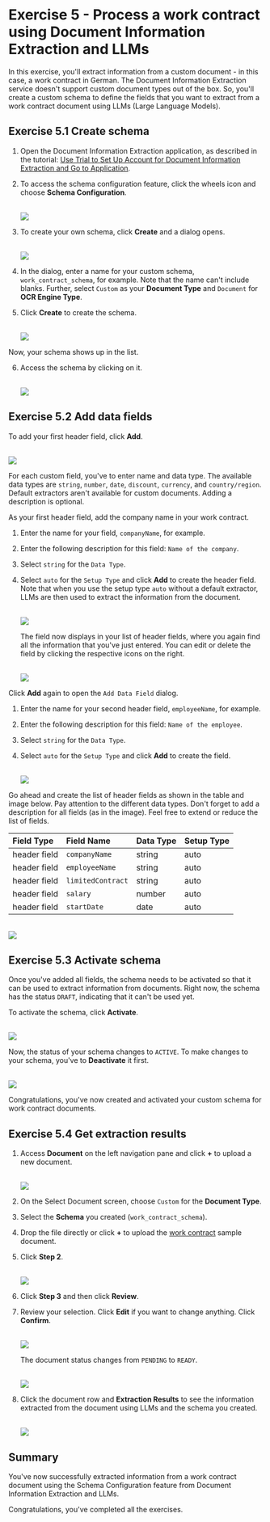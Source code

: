 # Exercise 5 - Process a work contract using Document Information Extraction and LLMs

In this exercise, you'll extract information from a custom document - in this case, a work contract in German. The Document Information Extraction service doesn't support custom document types out of the box. So, you'll create a custom schema to define the fields that you want to extract from a work contract document using LLMs (Large Language Models).

## Exercise 5.1 Create schema

1. Open the Document Information Extraction application, as described in the tutorial: [Use Trial to Set Up Account for Document Information Extraction and Go to Application](https://developers.sap.com/tutorials/cp-aibus-dox-booster-app.html).

2. To access the schema configuration feature, click the wheels icon and choose **Schema Configuration**.

    <br>![](/exercises/ex5/images/access-schema-configuration.png)

3. To create your own schema, click **Create** and a dialog opens.

    <br>![](/exercises/ex5/images/create-schema.png)

4. In the dialog, enter a name for your custom schema, `work_contract_schema`, for example. Note that the name can't include blanks. Further, select `Custom` as your **Document Type** and `Document` for **OCR Engine Type**.

5. Click **Create** to create the schema.

    <br>![](/exercises/ex5/images/create-schema-dialog.png)

Now, your schema shows up in the list.

6. Access the schema by clicking on it.

    <br>![](/exercises/ex5/images/access-schema.png)



## Exercise 5.2 Add data fields

To add your first header field, click **Add**.

<br>![](/exercises/ex5/images/add-field.png)

For each custom field, you've to enter name and data type. The available data types are `string`, `number`, `date`, `discount`, `currency`, and `country/region`. Default extractors aren't available for custom documents. Adding a description is optional.

As your first header field, add the company name in your work contract.

1. Enter the name for your field, `companyName`, for example.

2. Enter the following description for this field: `Name of the company`.

3. Select `string` for the `Data Type`.

4. Select `auto` for the `Setup Type` and click **Add** to create the header field. Note that when you use the setup type `auto` without a default extractor, LLMs are then used to extract the information from the document.

    <br>![](/exercises/ex5/images/add-companyName.png)

    The field now displays in your list of header fields, where you again find all the information that you've just entered. You can edit or delete the field by clicking the respective icons on the right.

    <br>![](/exercises/ex5/images/added-name.png)

Click **Add** again to open the `Add Data Field` dialog.

1. Enter the name for your second header field, `employeeName`, for example.

2. Enter the following description for this field: `Name of the employee`.

3. Select `string` for the `Data Type`.

4. Select `auto` for the `Setup Type` and click **Add** to create the field.

    <br>![](/exercises/ex5/images/add-employeeName.png)

Go ahead and create the list of header fields as shown in the table and image below. Pay attention to the different data types. Don't forget to add a description for all fields (as in the image). Feel free to extend or reduce the list of fields.

|  Field Type		    |  Field Name           | Data Type     | Setup Type   
|  :------------------- |  :-------------------	| :----------   | :----------    
|  header field         |  `companyName`        | string        | auto       
|  header field         |  `employeeName`       | string        | auto
|  header field         |  `limitedContract`    | string        | auto           
|  header field         |  `salary`             | number        | auto       
|  header field         |  `startDate`          | date          | auto       
             

<br>![](/exercises/ex5/images/all-fields.png)



## Exercise 5.3 Activate schema

Once you've added all fields, the schema needs to be activated so that it can be used to extract information from documents. Right now, the schema has the status `DRAFT`, indicating that it can't be used yet.

To activate the schema, click **Activate**.

<br>![](/exercises/ex5/images/activate.png)

Now, the status of your schema changes to `ACTIVE`. To make changes to your schema, you've to **Deactivate** it first.

<br>![](/exercises/ex5/images/active.png)

Congratulations, you've now created and activated your custom schema for work contract documents.



## Exercise 5.4 Get extraction results

1.  Access **Document** on the left navigation pane and click **+** to upload a new document.

    <br>![](/exercises/ex5/images/add-document.png)

2. On the Select Document screen, choose `Custom` for the **Document Type**.

3. Select the **Schema** you created (`work_contract_schema`).

4. Drop the file directly or click **+** to upload the [work contract](https://github.com/SAP-samples/teched2023-AI284v/blob/main/exercises/ex5/files/work_contract.pdf) sample document.

5. Click **Step 2**.

    <br>![](/exercises/ex5/images/upload.png)

6. Click **Step 3** and then click **Review**.

7. Review your selection. Click **Edit** if you want to change anything. Click **Confirm**.

    <br>![](/exercises/ex5/images/review.png)

    The document status changes from `PENDING` to `READY`.

    <br>![](/exercises/ex5/images/ready.png)

8. Click the document row and **Extraction Results** to see the information extracted from the document using LLMs and the schema you created.

    <br>![](/exercises/ex5/images/results.png)



## Summary

You've now successfully extracted information from a work contract document using the Schema Configuration feature from Document Information Extraction and LLMs.

Congratulations, you've completed all the exercises.
